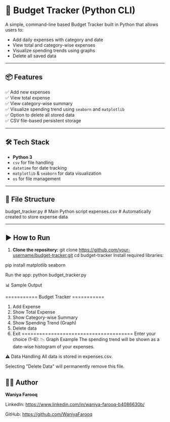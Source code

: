 # 💸 Budget Tracker (Python CLI)

A simple, command-line based Budget Tracker built in Python that allows users to:

- Add daily expenses with category and date
- View total and category-wise expenses
- Visualize spending trends using graphs
- Delete all saved data

---

## 📦 Features

✅ Add new expenses  
✅ View total expense  
✅ View category-wise summary  
✅ Visualize spending trend using `seaborn` and `matplotlib`  
✅ Option to delete all stored data  
✅ CSV file-based persistent storage

---

## 🛠️ Tech Stack

- **Python 3**
- `csv` for file handling  
- `datetime` for date tracking  
- `matplotlib` & `seaborn` for data visualization  
- `os` for file management

---

## 📂 File Structure

budget_tracker.py # Main Python script
expenses.csv # Automatically created to store expense data

---

## ▶️ How to Run
1. **Clone the repository:**
git clone https://github.com/your-username/budget-tracker.git
cd budget-tracker
Install required libraries:

pip install matplotlib seaborn

Run the app:
python budget_tracker.py

📊 Sample Output

=========== Budget Tracker ===========
1. Add Expense
2. Show Total Expense
3. Show Category-wise Summary
4. Show Spending Trend (Graph)
5. Delete data
6. Exit
======================================
Enter your choice (1-6):
📉 Graph Example
The spending trend will be shown as a date-wise histogram of your expenses.

⚠️ Data Handling
All data is stored in expenses.csv.

Selecting "Delete Data" will permanently remove this file.
## 👩‍💻 Author

**Waniya Farooq**  

 LinkedIn: https://www.linkedin.com/in/waniya-farooq-b4086630b/

 GitHub: https://github.com/WaniyaFarooq 
